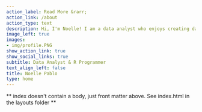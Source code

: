 ```yaml
---
action_label: Read More &rarr;
action_link: /about
action_type: text
description: Hi, I'm Noelle! I am a data analyst who enjoys creating data visualizations, R packages, and interactive shiny applications. 
image_left: true
images:
- img/profile.PNG
show_action_link: true
show_social_links: true
subtitle: Data Analyst & R Programmer
text_align_left: false
title: Noelle Pablo
type: home
---
```


** index doesn't contain a body, just front matter above.
See index.html in the layouts folder **

